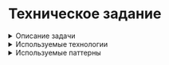 # Техническое задание

<details>
  <summary>Описание задачи</summary>
  
  <br/>
  
### Разработать консольное .NET приложение для склада, удовлетворяющее следующим требованиям:

- Построить иерархию классов, описывающих объекты на складе - паллеты и коробки;

- Помимо общего набора стандартных свойств (ID, ширина, высота, глубина, вес), паллета может содержать в себе коробки;

- У коробки должен быть указан срок годности или дата производства. Если указана дата производства, то срок годности вычисляется из даты производства плюс 100 дней;

- Срок годности и дата производства - это конкретная дата без времени (например, 01.01.2023);

- Срок годности паллеты вычисляется из наименьшего срока годности коробки, вложенной в паллету. Вес паллеты вычисляется из суммы веса вложенных коробок + 30кг;

- Объем коробки вычисляется как произведение ширины, высоты и глубины;

- Объем паллеты вычисляется как сумма объема всех находящихся на ней коробок и произведения ширины, высоты и глубины паллеты;

- Каждая коробка не должна превышать по размерам паллету (по ширине и глубине);

### Получение данных для приложения можно организовать одним из способов:

- Генерация прямо в приложении;

- Чтение из файла или БД;

- Пользовательский ввод;

### Вывести на экран:

1) Сгруппировать все паллеты по сроку годности,
2) Отсортировать по возрастанию срока годности, в каждой группе отсортировать паллеты по весу.
3) Паллеты, которые содержат коробки с наибольшим сроком годности, отсортированные по возрастанию объема.

### - (Опционально) Покрыть функционал unit-тестами.

### - (Очень желательно) Код должен быть написан в соответствии с https://learn.microsoft.com/en-us/dotnet/csharp/fundamentals/coding-style/coding-conventions

### - (Совершенно не обязательно) Вместо консольного приложения сделать полноценный пользовательский интерфейс. На оценку решения никак не влияет.
  .NET documentation C# Coding Conventions learn.microsoft.com
 
</details>

<details>
  <summary>Используемые технологии</summary>
  
  <br/>
  
 * .NET 7
 * Microsoft.Extensions.DependencyInjection
 * xUnit
 * Moq
 
</details>

<details>
  <summary>Используемые паттерны</summary>
  
  <br/>
  
  * Инъекция зависимостей
  * Репозиторий
  * Фабрика
 
</details>
